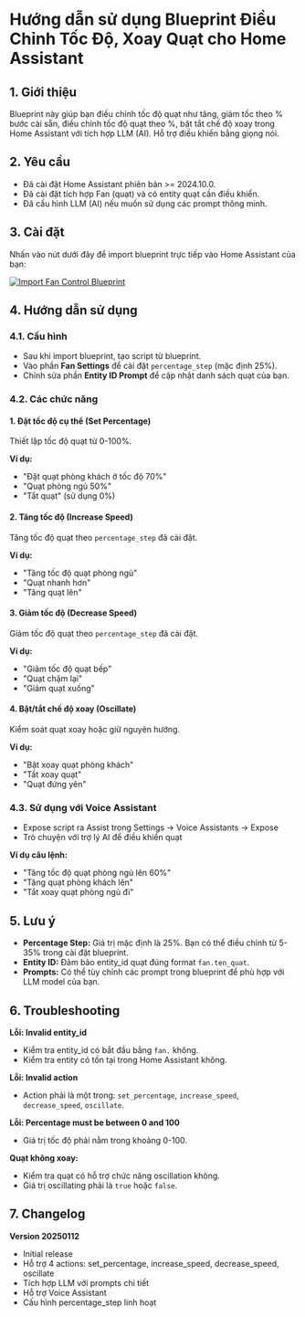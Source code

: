 ﻿# Hướng dẫn sử dụng Blueprint Điều Chỉnh Tốc Độ, Xoay Quạt cho Home Assistant

## 1. Giới thiệu
Blueprint này giúp bạn điều chỉnh tốc độ quạt như tăng, giảm tốc theo % bước cài sẵn, điều chỉnh tốc độ quạt theo %, bật tắt chế độ xoay trong Home Assistant với tích hợp LLM (AI). Hỗ trợ điều khiển bằng giọng nói.

## 2. Yêu cầu
- Đã cài đặt Home Assistant phiên bản >= 2024.10.0.
- Đã cài đặt tích hợp Fan (quạt) và có entity quạt cần điều khiển.
- Đã cấu hình LLM (AI) nếu muốn sử dụng các prompt thông minh.

## 3. Cài đặt
Nhấn vào nút dưới đây để import blueprint trực tiếp vào Home Assistant của bạn:

[![Import Fan Control Blueprint](https://my.home-assistant.io/badges/blueprint_import.svg)](https://my.home-assistant.io/redirect/blueprint_import/?blueprint_url=https://raw.githubusercontent.com/smarthomeblack/home-assistant/refs/heads/main/fancontrol/fan_control_speed_and_oscillation.yaml)

## 4. Hướng dẫn sử dụng

### 4.1. Cấu hình
- Sau khi import blueprint, tạo script từ blueprint.
- Vào phần **Fan Settings** để cài đặt `percentage_step` (mặc định 25%).
- Chỉnh sửa phần **Entity ID Prompt** để cập nhật danh sách quạt của bạn.

### 4.2. Các chức năng

#### **1. Đặt tốc độ cụ thể (Set Percentage)**
Thiết lập tốc độ quạt từ 0-100%.

**Ví dụ:**
- "Đặt quạt phòng khách ở tốc độ 70%"
- "Quạt phòng ngủ 50%"
- "Tắt quạt" (sử dụng 0%)

#### **2. Tăng tốc độ (Increase Speed)**
Tăng tốc độ quạt theo `percentage_step` đã cài đặt.

**Ví dụ:**
- "Tăng tốc độ quạt phòng ngủ"
- "Quạt nhanh hơn"
- "Tăng quạt lên"

#### **3. Giảm tốc độ (Decrease Speed)**
Giảm tốc độ quạt theo `percentage_step` đã cài đặt.

**Ví dụ:**
- "Giảm tốc độ quạt bếp"
- "Quạt chậm lại"
- "Giảm quạt xuống"

#### **4. Bật/tắt chế độ xoay (Oscillate)**
Kiểm soát quạt xoay hoặc giữ nguyên hướng.

**Ví dụ:**
- "Bật xoay quạt phòng khách"
- "Tắt xoay quạt"
- "Quạt đứng yên"

### 4.3. Sử dụng với Voice Assistant
- Expose script ra Assist trong Settings → Voice Assistants → Expose
- Trò chuyện với trợ lý AI để điều khiển quạt

**Ví dụ câu lệnh:**
- "Tăng tốc độ quạt phòng ngủ lên 60%"
- "Tăng quạt phòng khách lên"
- "Tắt xoay quạt phòng ngủ đi"

## 5. Lưu ý

- **Percentage Step:** Giá trị mặc định là 25%. Bạn có thể điều chỉnh từ 5-35% trong cài đặt blueprint.
- **Entity ID:** Đảm bảo entity_id quạt đúng format `fan.ten_quat`.
- **Prompts:** Có thể tùy chỉnh các prompt trong blueprint để phù hợp với LLM model của bạn.

## 6. Troubleshooting

**Lỗi: Invalid entity_id**
- Kiểm tra entity_id có bắt đầu bằng `fan.` không.
- Kiểm tra entity có tồn tại trong Home Assistant không.

**Lỗi: Invalid action**
- Action phải là một trong: `set_percentage`, `increase_speed`, `decrease_speed`, `oscillate`.

**Lỗi: Percentage must be between 0 and 100**
- Giá trị tốc độ phải nằm trong khoảng 0-100.

**Quạt không xoay:**
- Kiểm tra quạt có hỗ trợ chức năng oscillation không.
- Giá trị oscillating phải là `true` hoặc `false`.

## 7. Changelog

**Version 20250112**
- Initial release
- Hỗ trợ 4 actions: set_percentage, increase_speed, decrease_speed, oscillate
- Tích hợp LLM với prompts chi tiết
- Hỗ trợ Voice Assistant
- Cấu hình percentage_step linh hoạt